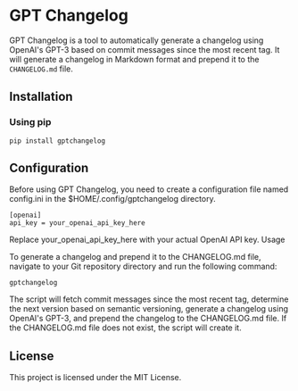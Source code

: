 # GPT Changelog

GPT Changelog is a tool to automatically generate a changelog using OpenAI's GPT-3 based on commit messages since the most recent tag. It will generate a changelog in Markdown format and prepend it to the `CHANGELOG.md` file.

## Installation

### Using pip

    pip install gptchangelog

## Configuration

Before using GPT Changelog, you need to create a configuration file named config.ini in the $HOME/.config/gptchangelog directory.

    [openai]
    api_key = your_openai_api_key_here

Replace your_openai_api_key_here with your actual OpenAI API key.
Usage

To generate a changelog and prepend it to the CHANGELOG.md file, navigate to your Git repository directory and run the following command:

    gptchangelog


The script will fetch commit messages since the most recent tag, determine the next version based on semantic versioning, generate a changelog using OpenAI's GPT-3, and prepend the changelog to the CHANGELOG.md file. If the CHANGELOG.md file does not exist, the script will create it.

## License

This project is licensed under the MIT License.
